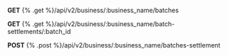 **GET** {% .get %}/api/v2/business/:business_name/batches


**GET** {% .get %}/api/v2/business/:business_name/batch-settlements/:batch_id


**POST** {% .post %}/api/v2/business/:business_name/batches-settlement

